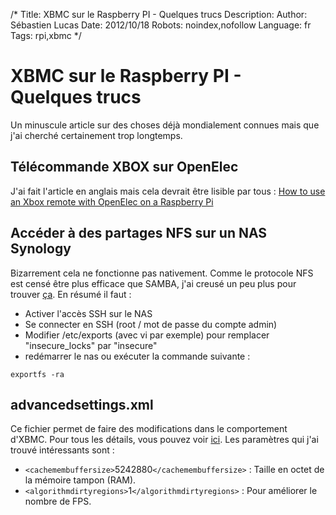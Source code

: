 /*
Title: XBMC sur le Raspberry PI - Quelques trucs
Description: 
Author: Sébastien Lucas
Date: 2012/10/18
Robots: noindex,nofollow
Language: fr
Tags: rpi,xbmc
*/
# XBMC sur le Raspberry PI - Quelques trucs

Un minuscule article sur des choses déjà mondialement connues mais que j'ai cherché certainement trop longtemps.

## Télécommande XBOX sur OpenElec

J'ai fait l'article en anglais mais cela devrait être lisible par tous :
[How to use an Xbox remote with OpenElec on a Raspberry Pi](/en/tips/raspberry-pi-openelec-xbox-dongle)

## Accéder à des partages NFS sur un NAS Synology

Bizarrement cela ne fonctionne pas nativement. Comme le protocole NFS est censé être plus efficace que SAMBA, j'ai creusé un peu plus pour trouver [ça](http://wiki.xbmc.org/index.php?title=NFS#Synology). En résumé il faut :
*	Activer l'accès SSH sur le NAS
*	Se connecter en SSH (root / mot de passe du compte admin)
*	Modifier /etc/exports (avec vi par exemple) pour remplacer "insecure_locks" par "insecure"
*	redémarrer le nas ou exécuter la commande suivante : 
```
exportfs -ra
```

## advancedsettings.xml

Ce fichier permet de faire des modifications dans le comportement d'XBMC. Pour tous les détails, vous pouvez voir [ici](http://wiki.xbmc.org/index.php?title=Userdata/advancedsettings.xml). Les paramètres qui j'ai trouvé intéressants sont :
*	`<cachemembuffersize>`5242880`</cachemembuffersize>` : Taille en octet de la mémoire tampon (RAM).
*	`<algorithmdirtyregions>`1`</algorithmdirtyregions>` : Pour améliorer le nombre de FPS.



